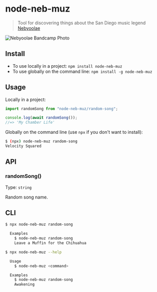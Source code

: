 # node-neb-muz

> Tool for discovering things about the San Diego music legend [Nebyoolae](https://nebyoolae.bandcamp.com)

![Nebyoolae Bandcamp Photo](https://f4.bcbits.com/img/0035896241_100.png)

## Install

- To use locally in a project: `npm install node-neb-muz`
- To use globally on the command line: `npm install -g node-neb-muz`

## Usage

Locally in a project:

```js
import randomSong from "node-neb-muz/random-song";

console.log(await randomSong());
//=> 'My Chamber Life'
```

Globally on the command line (use `npx` if you don't want to install):

```bash
$ (npx) node-neb-muz random-song
Velocity Squared
```

## API

### randomSong()

Type: `string`

Random song name.

## CLI

```bash
$ npx node-neb-muz random-song

  Examples
    $ node-neb-muz random-song
    Leave a Muffin for the Chihuahua
```

```bash
$ npx node-neb-muz --help

  Usage
    $ node-neb-muz <command>

  Examples
    $ node-neb-muz random-song
    Awakening
```

